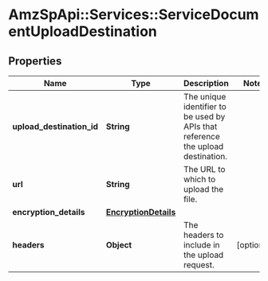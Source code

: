 # AmzSpApi::Services::ServiceDocumentUploadDestination

## Properties
Name | Type | Description | Notes
------------ | ------------- | ------------- | -------------
**upload_destination_id** | **String** | The unique identifier to be used by APIs that reference the upload destination. | 
**url** | **String** | The URL to which to upload the file. | 
**encryption_details** | [**EncryptionDetails**](EncryptionDetails.md) |  | 
**headers** | **Object** | The headers to include in the upload request. | [optional] 

